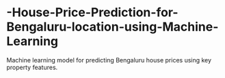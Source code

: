 # -House-Price-Prediction-for-Bengaluru-location-using-Machine-Learning
Machine learning model for predicting Bengaluru house prices using key property features.
